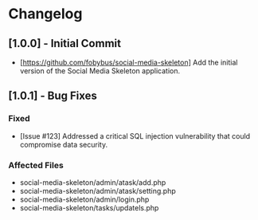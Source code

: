 # Changelog

## [1.0.0] - Initial Commit
- [https://github.com/fobybus/social-media-skeleton] Add the initial version of the Social Media Skeleton application.

## [1.0.1] - Bug Fixes
### Fixed
- [Issue #123] Addressed a critical SQL injection vulnerability that could compromise data security.
  
### Affected Files
- social-media-skeleton/admin/atask/add.php
- social-media-skeleton/admin/atask/setting.php
- social-media-skeleton/admin/login.php
- social-media-skeleton/tasks/updatels.php
